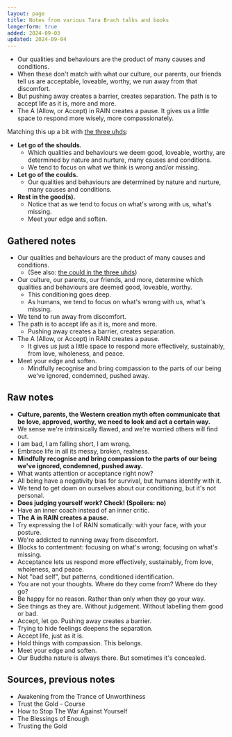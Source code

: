 ```yaml
---
layout: page
title: Notes from various Tara Brach talks and books
longerform: true
added: 2024-09-03
updated: 2024-09-04
---
```


- Our qualities and behaviours are the product of many causes and conditions. 
- When these don't match with what our culture, our parents, our friends tell us are acceptable, loveable, worthy, we run away from that discomfort.
- But pushing away creates a barrier, creates separation. The path is to accept life as it is, more and more.
- The A (Allow, or Accept) in RAIN creates a pause. It gives us a little space to respond more wisely, more compassionately.

Matching this up a bit with [the three uhds](/thinking/the-three-uhds/):

- **Let go of the shoulds.**
    - Which qualities and behaviours we deem good, loveable, worthy, are determined by nature and nurture, many causes and conditions.
    - We tend to focus on what we think is wrong and/or missing.
- **Let go of the coulds.**
    - Our qualities and behaviours are determined by nature and nurture, many causes and conditions.
- **Rest in the good(s).**
    - Notice that as we tend to focus on what's wrong with us, what's missing.
    - Meet your edge and soften.

## Gathered notes

- Our qualities and behaviours are the product of many causes and conditions.
    - (See also: [the could in the three uhds](/thinking/the-three-uhds/#coulds))
- Our culture, our parents, our friends, and more, determine which qualities and behaviours are deemed good, loveable, worthy.
    - This conditioning goes deep.
    - As humans, we tend to focus on what's wrong with us, what's missing.
- We tend to run away from discomfort.
- The path is to accept life as it is, more and more.
    - Pushing away creates a barrier, creates separation.
- The A (Allow, or Accept) in RAIN creates a pause.
    - It gives us just a little space to respond more effectively, sustainably, from love, wholeness, and peace.
- Meet your edge and soften.
    - Mindfully recognise and bring compassion to the parts of our being we've ignored, condemned, pushed away.


## Raw notes

- **Culture, parents, the Western creation myth often communicate that be love, approved, worthy, we need to look and act a certain way.**
- We sense we're intrinsically flawed, and we're worried others will find out.
- I am bad, I am falling short, I am wrong.
- Embrace life in all its messy, broken, realness.
- **Mindfully recognise and bring compassion to the parts of our being we've ignored, condemned, pushed away.**
- What wants attention or acceptance right now?
- All being have a negativity bias for survival, but humans identify with it.
- We tend to get down on ourselves about our conditioning, but it's not personal.
- **Does judging yourself work? Check! (Spoilers: no)**
- Have an inner coach instead of an inner critic.
- **The A in RAIN creates a pause.**
- Try expressing the I of RAIN somatically: with your face, with your posture.
- We're addicted to running away from discomfort.
- Blocks to contentment: focusing on what's wrong; focusing on what's missing.
- Acceptance lets us respond more effectively, sustainably, from love, wholeness, and peace.
- Not "bad self", but patterns, conditioned identification.
- You are not your thoughts. Where do they come from? Where do they go?
- Be happy for no reason. Rather than only when they go your way.
- See things as they are. Without judgement. Without labelling them good or bad.
- Accept, let go. Pushing away creates a barrier.
- Trying to hide feelings deepens the separation.
- Accept life, just as it is.
- Hold things with compassion. This belongs.
- Meet your edge and soften.
- Our Buddha nature is always there. But sometimes it's concealed.

## Sources, previous notes

- Awakening from the Trance of Unworthiness
- Trust the Gold - Course
- How to Stop The War Against Yourself
- The Blessings of Enough
- Trusting the Gold